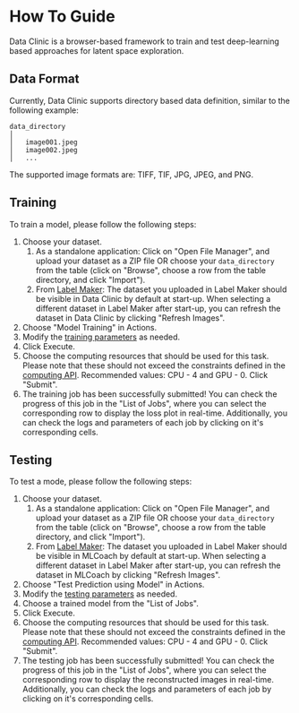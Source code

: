 # How To Guide

Data Clinic is a browser-based framework to train and test deep-learning based approaches for 
latent space exploration.

## Data Format
Currently, Data Clinic supports directory based data definition, similar to the following
example:

```
data_directory
│
│   image001.jpeg
│   image002.jpeg
│   ...

```

The supported image formats are: TIFF, TIF, JPG, JPEG, and PNG.

## Training
To train a model, please follow the following steps:

1. Choose your dataset.
   1. As a standalone application: Click on "Open File Manager", and upload your dataset 
   as a ZIP file OR choose your `data_directory` from the table (click on "Browse",
   choose a row from the table directory, and click "Import").
   2. From [Label Maker](https://github.com/mlexchange/mlex_dash_labelmaker_demo): The 
   dataset you uploaded in Label Maker should be visible in Data Clinic by default at start-up.
   When selecting a different dataset in Label Maker after start-up, you can refresh the 
   dataset in Data Clinic by clicking "Refresh Images".
2. Choose "Model Training" in Actions.
3. Modify the [training parameters](../concepts.md) as needed.
4. Click Execute.
5. Choose the computing resources that should be used for this task. Please note that 
these should not exceed the constraints defined in the [computing API](https://github.com/mlexchange/mlex_computing_api).
Recommended values: CPU - 4 and GPU - 0. Click "Submit".
6. The training job has been successfully submitted! You can check the progress of this
job in the "List of Jobs", where you can select the corresponding row to display the loss
plot in real-time. Additionally, you can check the logs and parameters of each job by 
clicking on it's corresponding cells.

## Testing
To test a mode, please follow the following steps:

1. Choose your dataset.
   1. As a standalone application: Click on "Open File Manager", and upload your dataset 
   as a ZIP file OR choose your `data_directory` from the table (click on "Browse",
   choose a row from the table directory, and click "Import").
   2. From [Label Maker](https://github.com/mlexchange/mlex_dash_labelmaker_demo): The 
   dataset you uploaded in Label Maker should be visible in MLCoach by default at start-up.
   When selecting a different dataset in Label Maker after start-up, you can refresh the 
   dataset in MLCoach by clicking "Refresh Images".
2. Choose "Test Prediction using Model" in Actions.
3. Modify the [testing parameters](../concepts.md) as needed.
4. Choose a trained model from the "List of Jobs".
5. Click Execute.
6. Choose the computing resources that should be used for this task. Please note that 
these should not exceed the constraints defined in the [computing API](https://github.com/mlexchange/mlex_computing_api).
Recommended values: CPU - 4 and GPU - 0. Click "Submit".
7. The testing job has been successfully submitted! You can check the progress of this
job in the "List of Jobs", where you can select the corresponding row to display the 
reconstructed images in real-time. Additionally, you can check the logs and parameters 
of each job by clicking on it's corresponding cells.
